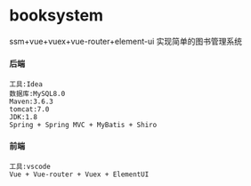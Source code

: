 # booksystem
ssm+vue+vuex+vue-router+element-ui 实现简单的图书管理系统

#### 后端

```
工具:Idea
数据库:MySQL8.0
Maven:3.6.3
tomcat:7.0
JDK:1.8
Spring + Spring MVC + MyBatis + Shiro
```

#### 前端

```
工具:vscode
Vue + Vue-router + Vuex + ElementUI
```

